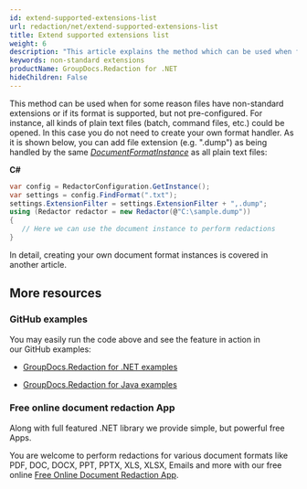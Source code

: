 ```yaml
---
id: extend-supported-extensions-list
url: redaction/net/extend-supported-extensions-list
title: Extend supported extensions list
weight: 6
description: "This article explains the method which can be used when for some reason files have non-standard extensions or if its format is supported, but not pre-configured."
keywords: non-standard extensions
productName: GroupDocs.Redaction for .NET
hideChildren: False
---
```

This method can be used when for some reason files have non-standard extensions or if its format is supported, but not pre-configured. For instance, all kinds of plain text files (batch, command files, etc.) could be opened. In this case you do not need to create your own format handler. As it is shown below, you can add file extension (e.g. ".dump") as being handled by the same *[DocumentFormatInstance](https://reference.groupdocs.com/net/redaction/groupdocs.redaction.integration/documentformatinstance)* as all plain text files:

**C#**

```csharp
var config = RedactorConfiguration.GetInstance();
var settings = config.FindFormat(".txt");
settings.ExtensionFilter = settings.ExtensionFilter + ",.dump";
using (Redactor redactor = new Redactor(@"C:\sample.dump"))
{
   // Here we can use the document instance to perform redactions
}
```

In detail, creating your own document format instances is covered in another article.

## More resources

### GitHub examples

You may easily run the code above and see the feature in action in our GitHub examples:

*   [GroupDocs.Redaction for .NET examples](https://github.com/groupdocs-redaction/GroupDocs.Redaction-for-.NET)
    
*   [GroupDocs.Redaction for Java examples](https://github.com/groupdocs-redaction/GroupDocs.Redaction-for-Java)
    

### Free online document redaction App

Along with full featured .NET library we provide simple, but powerful free Apps.

You are welcome to perform redactions for various document formats like PDF, DOC, DOCX, PPT, PPTX, XLS, XLSX, Emails and more with our free online [Free Online Document Redaction App](https://products.groupdocs.app/redaction).
